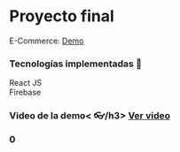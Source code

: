 <h1>Proyecto final</h1>
E-Commerce: 
<a href="https://ecommerce-wpay.netlify.app/">Demo </a>

<h3>Tecnologías implementadas 🚀</h3>
React JS <br>
Firebase
<vr></vr>
<h3>Video de la demo< 👓/h3>
<a href="https://drive.google.com/file/d/1rIp313jJVTa94x10txcnQEvK-Dlwnwbg/view?usp=sharing"> Ver video </a>

0
